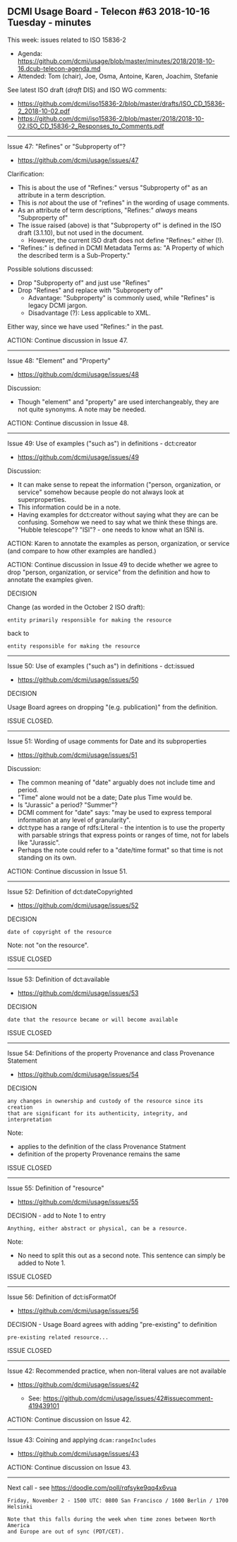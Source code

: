 ## DCMI Usage Board - Telecon #63 2018-10-16 Tuesday - minutes

This week: issues related to ISO 15836-2

* Agenda: https://github.com/dcmi/usage/blob/master/minutes/2018/2018-10-16.dcub-telecon-agenda.md
* Attended: Tom (chair), Joe, Osma, Antoine, Karen, Joachim, Stefanie

See latest ISO draft (_draft_ DIS) and ISO WG comments:
* https://github.com/dcmi/iso15836-2/blob/master/drafts/ISO_CD_15836-2_2018-10-02.pdf
* https://github.com/dcmi/iso15836-2/blob/master/2018/2018-10-02.ISO_CD_15836-2_Responses_to_Comments.pdf

----------------------------------------------------------------------
Issue 47: "Refines" or "Subproperty of"?
* https://github.com/dcmi/usage/issues/47

Clarification:
* This is about the use of "Refines:" versus "Subproperty of" as an attribute in a term description.
* This is _not_ about the use of "refines" in the wording of usage comments.
* As an attribute of term descriptions, "Refines:" _always_ means "Subproperty of"
* The issue raised (above) is that "Subproperty of" is defined in the ISO draft (3.1.10), but not used in the document.
  * However, the current ISO draft does not define "Refines:" either (!).
* "Refines:" is defined in DCMI Metadata Terms as: "A Property of which the described term is a Sub-Property."

Possible solutions discussed:
* Drop "Subproperty of" and just use "Refines"
* Drop "Refines" and replace with "Subproperty of"
  * Advantage: "Subproperty" is commonly used, while "Refines" is legacy DCMI jargon.
  * Disadvantage (?): Less applicable to XML.

Either way, since we have used "Refines:" in the past.

ACTION: Continue discussion in Issue 47.

----------------------------------------------------------------------
Issue 48: "Element" and "Property"
* https://github.com/dcmi/usage/issues/48

Discussion:
* Though "element" and "property" are used interchangeably, they are 
  not quite synonyms.  A note may be needed.

ACTION: Continue discussion in Issue 48.

----------------------------------------------------------------------
Issue 49: Use of examples ("such as") in definitions - dct:creator
* https://github.com/dcmi/usage/issues/49

Discussion:
* It can make sense to repeat the information ("person, organization, 
  or service" somehow because people do not always look at 
  superproperties.
* This information could be in a note.
* Having examples for dct:creator without saying what they are can 
  be confusing.  Somehow we need to say what we think these things 
  are.  "Hubble telescope"?  "ISI"? - one needs to know what an 
  ISNI is.

ACTION: Karen to annotate the examples as person, organization, or service
(and compare to how other examples are handled.)

ACTION: Continue discussion in Issue 49 to decide whether we agree 
to drop "person, organization, or service" from the definition and 
how to annotate the examples given.

DECISION

Change (as worded in the October 2 ISO draft):

    entity primarily responsible for making the resource

back to 

    entity responsible for making the resource

----------------------------------------------------------------------
Issue 50: Use of examples ("such as") in definitions - dct:issued
* https://github.com/dcmi/usage/issues/50

DECISION 

Usage Board agrees on dropping "(e.g. publication)" from the definition.

ISSUE CLOSED.

----------------------------------------------------------------------
Issue 51: Wording of usage comments for Date and its subproperties
* https://github.com/dcmi/usage/issues/51

Discussion:
* The common meaning of "date" arguably does not include time and period.
* "Time" alone would not be a date; Date plus Time would be.
* Is "Jurassic" a period? "Summer"?
* DCMI comment for "date" says: "may be used to express temporal 
  information at any level of granularity".
* dct:type has a range of rdfs:Literal - the intention is to use 
  the property with parsable strings that express points or 
  ranges of time, not for labels like "Jurassic".
* Perhaps the note could refer to a "date/time format" so that time 
  is not standing on its own.


ACTION: Continue discussion in Issue 51.

----------------------------------------------------------------------
Issue 52: Definition of dct:dateCopyrighted
* https://github.com/dcmi/usage/issues/52

DECISION
    
    date of copyright of the resource

Note: not "on the resource".

ISSUE CLOSED

----------------------------------------------------------------------
Issue 53: Definition of dct:available
* https://github.com/dcmi/usage/issues/53

DECISION
    
    date that the resource became or will become available

ISSUE CLOSED

----------------------------------------------------------------------
Issue 54: Definitions of the property Provenance and class Provenance Statement
* https://github.com/dcmi/usage/issues/54

DECISION

    any changes in ownership and custody of the resource since its creation
    that are significant for its authenticity, integrity, and interpretation

Note: 
* applies to the definition of the class Provenance Statment 
* definition of the property Provenance remains the same

ISSUE CLOSED

----------------------------------------------------------------------
Issue 55: Definition of "resource"
* https://github.com/dcmi/usage/issues/55

DECISION - add to Note 1 to entry

    Anything, either abstract or physical, can be a resource.

Note:
* No need to split this out as a second note.  This sentence 
  can simply be added to Note 1.

ISSUE CLOSED

----------------------------------------------------------------------
Issue 56: Definition of dct:isFormatOf
* https://github.com/dcmi/usage/issues/56

DECISION - Usage Board agrees with adding "pre-existing" to definition

    pre-existing related resource...

ISSUE CLOSED

----------------------------------------------------------------------
Issue 42: Recommended practice, when non-literal values are not available
* https://github.com/dcmi/usage/issues/42

   * See: https://github.com/dcmi/usage/issues/42#issuecomment-419439101

ACTION: Continue discussion on Issue 42.

----------------------------------------------------------------------
Issue 43: Coining and applying `dcam:rangeIncludes`
* https://github.com/dcmi/usage/issues/43

ACTION: Continue discussion on Issue 43.

----------------------------------------------------------------------
Next call - see https://doodle.com/poll/rqfsyke9qq4x6vua

    Friday, November 2 - 1500 UTC: 0800 San Francisco / 1600 Berlin / 1700 Helsinki 
    
    Note that this falls during the week when time zones between North America
    and Europe are out of sync (PDT/CET).
